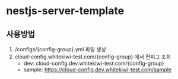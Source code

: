 # nestjs-server-template

## 사용방법
1. /configs/{config-group}.yml 파일 생성
2. cloud-config.whitekiwi-test.com/{config-group} 에서 컨피그 조회
	- dev: cloud-config.dev.whitekiwi-test.com/{config-group}
	- sample: https://cloud-config.dev.whitekiwi-test.com/sample